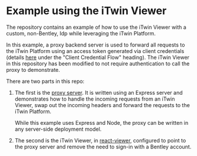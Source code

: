 # Example using the iTwin Viewer

The repository contains an example of how to use the iTwin Viewer with a custom, non-Bentley, Idp while leveraging the iTwin Platform.

In this example, a proxy backend server is used to forward all requests to the iTwin Platform using an access token generated via client credentials (details [here](https://developer.bentley.com/apis/overview/authorization/) under the "Client Credential Flow" heading).
The iTwin Viewer in this repository has been modified to not require authentication to call the proxy to demonstrate.

There are two parts in this repo:

1. The first is the [proxy server](./proxy/README.md). It is written using an Express server and demonstrates how to handle the incoming requests from an iTwin Viewer, swap out the incoming headers and forward the requests to the iTwin Platform.

    While this example uses Express and Node, the proxy can be written in any server-side deployment model.

1. The second is the iTwin Viewer, in [react-viewer](./react-viewer/README.md), configured to point to the proxy server and remove the need to sign-in with a Bentley account.
